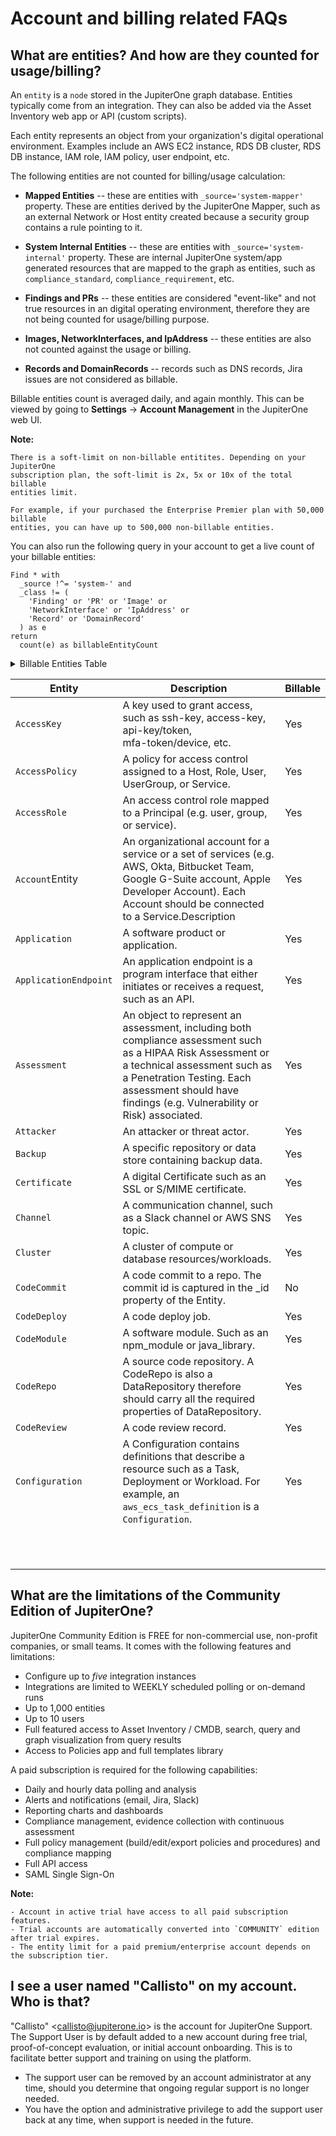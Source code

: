 # Account and billing related FAQs

## What are entities? And how are they counted for usage/billing?

An `entity` is a `node` stored in the JupiterOne graph database. Entities typically come from an integration. They can also be added via the Asset Inventory web app or API (custom scripts).

Each entity represents an object from your organization's digital operational environment. Examples include an AWS EC2 instance, RDS DB cluster, RDS DB instance, IAM role, IAM policy, user endpoint, etc.

The following entities are not counted for billing/usage calculation:

- **Mapped Entities** -- these are entities with `_source='system-mapper'` property. These are entities derived by the JupiterOne Mapper, such as an external Network or Host entity created because a security group contains a rule pointing to it.

- **System Internal Entities** -- these are entities with `_source='system-internal'` property. These are internal JupiterOne system/app generated resources that are mapped to the graph as entities, such as `compliance_standard`,  `compliance_requirement`, etc.

- **Findings and PRs** -- these entities are considered "event-like" and not true resources in an digital operating environment, therefore they are not being counted for usage/billing purpose.

- **Images, NetworkInterfaces, and IpAddress** -- these entities are also not counted against the usage or billing.

- **Records and DomainRecords** -- records such as DNS records, Jira issues are not considered as billable.

Billable entities count is averaged daily, and again monthly. This can be viewed by going to **Settings** -> **Account Management** in the JupiterOne web UI.

**Note:**

    There is a soft-limit on non-billable entitites. Depending on your JupiterOne
    subscription plan, the soft-limit is 2x, 5x or 10x of the total billable
    entities limit.
    
    For example, if your purchased the Enterprise Premier plan with 50,000 billable
    entities, you can have up to 500,000 non-billable entities.

You can also run the following query in your account to get a live count of your billable entities:

```j1ql
Find * with
  _source !^= 'system-' and
  _class != (
    'Finding' or 'PR' or 'Image' or 
    'NetworkInterface' or 'IpAddress' or 
    'Record' or 'DomainRecord'
  ) as e
return
  count(e) as billableEntityCount
```

<!--THE FOLLOW SECTION IS AUTO-GENERATED. DO NOT EDIT.-->
<!--BEGIN Entity Billing Reference table-->

<details><summary>Billable Entities Table</summary>

    Entity            		 | Description             								| Billable
    ------            		 | -----------             								| --------
    `AccessKey`       		 | A key used to grant access, such as ssh-key,
    						   access-key, api-key/token, mfa-token/device, etc. 	| Yes 
    `AccessPolicy`     		 | A policy for access control assigned to a 
    						   Host, Role, User, UserGroup, or Service. 			| Yes 
    `AccessRole`       		 | An access control role mapped to a Principal 
    						   (e.g. user, group, or service). 						| Yes 
    `Account`         		 | An organizational account for a service 
    						   or a set of services (e.g. AWS, Okta, Bitbucket 
    						   Team, Google G-Suite account, Apple Developer 
    						   Account). Each Account should be connected to 
    						  a Service. 											| Yes 
    `Application`      		 | A software product or application. | Yes 
    `ApplicationEndpoint` 	 | An application endpoint is a program interface 
    						   that either initiates or receives a request, such as an API. | Yes 
    `Assessment`       		 | An object to represent an assessment, including 
    						   both compliance assessment such as a HIPAA Risk 
    						   Assessment or a technical assessment such as a 
    						   Penetration Testing. Each assessment should have 
    						   findings (e.g. Vulnerability or Risk) associated. | Yes 
    `Attacker`         		 | An attacker or threat actor. | Yes 
    `Backup`           		 | A specific repository or data store containing backup data. | Yes 
    `Certificate`     		 | A digital Certificate such as an SSL or S/MIME certificate. | Yes 
    `Channel`          		 | A communication channel, such as a Slack channel or AWS 
    						  SNS topic. 												| Yes 
    `Cluster`           	 | A cluster of compute or database resources/workloads. | Yes 
    `CodeCommit`        	 | A code commit to a repo. The commit id is captured 
    						   in the _id property of the Entity. | No 
    `CodeDeploy`       		 | A code deploy job. | Yes 
    `CodeModule`       		 | A software module. Such as an npm_module or java_library. | Yes 
    `CodeRepo`         		 | A source code repository. A CodeRepo is also a 
    						   DataRepository therefore should carry all the 
    						   required properties of DataRepository. | Yes 
    `CodeReview`       		 | A code review record. | Yes 
    `Configuration`    		 | A Configuration contains definitions that describe 
    						   a resource such as a Task, Deployment or Workload. 
    						   For example, an `aws_ecs_task_definition` is a 
    						   `Configuration`. | Yes 
    `Container`        		 | A standard unit of software that packages up code and 
    						   all its dependencies and configurations. | Yes 
    `Control`          		 | A security or IT Control. A control can be implemented 
    						   by a vendor/service, a person/team, a program/process, 
    						   an automation code/script/configuration, or a system/host/device.
    						   Therefore, this is most likely an additional Class applied to a
    						   Service (e.g. Okta SSO), a Device (e.g. a physical firewall), or 
    						   a HostAgent (e.g. Carbon Black CbDefense Agent). Controls are 
    						   mapped to security policy procedures and compliance
    						   standards/requirements. | Yes 
    `ControlPolicy`    		 | An technical or operational policy with rules that govern 
    						   (or enforce, evaluate, monitor) a security control. | Yes 
    `CryptoKey`        		 | A key used to perform cryptographic functions, such as an 
    						   encryption key. | Yes 
    `DataObject`       		 | An individual data object, such as an aws-s3-object, 
    						   sharepoint-document, source-code, or a file (on disk). 
    						   The exact data type is described in the _type property of 
    						   the Entity. | No 
    `DataStore`        		 | A virtual repository where data is stored, such as aws-s3-bucket,
    						   aws-rds-cluster, aws-dynamodb-table, bitbucket-repo, sharepoint-
    						   site, docker-registry. The exact type is described in the _type
    						   property of the Entity. | Yes 
    `Database`         		  | A database cluster/instance. | Yes 
    `Deployment`       		  | A deployment of code, application, infrastructure or service. For
    						    example, a Kubernetes deployment. An auto scaling group is also 
    						    considered a deployment. | Yes 
    `Device`           		  | A physical device or media, such as a server, laptop, workstation,
    						    smartphone, tablet, router, firewall, switch, wifi-access-point,
    							usb-drive, etc. The exact data type is described in the _type
    						    property of the Entity. | Yes 
    `Directory`        		  | Directory, such as LDAP or Active Directory. | Yes 
    `Disk`             		  | A disk storage device such as an AWS EBS volume | Yes 
    `Document`         		  | A document or data object. | No 
    `Domain`           		  | An internet domain. | Yes 
    `DomainRecord`     		  | The DNS Record of a Domain Zone. | No 
    `DomainZone`       		  | The DNS Zone of an Internet Domain. | Yes 
    `Finding`          		  | A security finding, which may be a vulnerability or just 
    							an informative issue. A single finding may impact one or more
    						    resources. The `IMPACTS` relationship between the Vulnerability 
    							and the resource entity that was impacted serves as the record 
    							of the finding. The `IMPACTS` relationship carries properties 
    							such as 'identifiedOn', 'remediatedOn', 'remediationDueOn',
    							'issueLink', etc. | No 
    `Firewall`         		  | A piece of hardware or software that protects a
    						    network/host/application. | Yes 
    `Framework`        		  | An object to represent a standard compliance or technical 
    						    security framework. | Yes 
    `Function`         		  | A virtual application function. For example, an aws_lambda_function, 
    						    azure_function, or google_cloud_function | Yes 
    `Gateway`          		  | A gateway/proxy that can be a system/appliance or software 
    						    service, such as a network router or application gateway. | Yes 
    `Group`            		  | A defined, generic group of Entities. This could represent a group
    						    of Resources, Users, Workloads, DataRepositories, etc. | Yes 
    `Host`             		  | A compute instance that itself owns a whole network stack and 
    						    serves as an environment for workloads. Typically it runs an
    							operating system. The exact host type is described in the _type
    							property of the Entity. The UUID of the host should be captured in
    							the _id property of the Entity | Yes 
    `HostAgent`        		  | A software agent or sensor that runs on a host/endpoint. | Yes 
    `Image`            		  | A system image. For example, an AWS AMI (Amazon Machine Image). | No 
    `Incident`         		  | An operational or security incident. | Yes 
    `Internet`         		  | The Internet node in the graph. There should be only one 
    						    Internet node. | No 
    `IpAddress`        		  | An re-assignable IpAddress resource entity. Do not create an entity
    							for an IP Address _configured_ on a Host. Use this only if the IP
    							Address is a reusable resource, such as an Elastic IP Address
    							object in AWS. | No 
    `Key`              		  | An ssh-key, access-key, api-key/token, pgp-key, etc. | Yes 
    `Logs`             		  | A specific repository or destination containing application,
    							network, or system logs. | Yes 
    `Module`           		  | A software or hardware module. Such as an npm_module or
    							java_library. | Yes 
    `Network`          		  | A network, such as an aws-vpc, aws-subnet, cisco-meraki-vlan. | Yes 
    `NetworkEndpoint`  		  | A network endpoint for connecting to or accessing network 
    						    resources. For example, NFS mount targets or VPN endpoints. | Yes 
    `NetworkInterface` 		  | An re-assignable software defined network interface resource 
    						    entity. Do not create an entity for a network interface
    							_configured_ on a Host. Use this only if the network interface 
    							is a reusable resource, such as an Elastic Network Interface 
    							object in AWS. | No 
    `Organization`     		  | An organization, such as a company (e.g. JupiterOne) or a 
    							business unit (e.g. HR). An organization can be internal or
    						    external. Note that there is a more specific Vendor class. | Yes 
    `PR`               		  | A pull request. | No 
    `PasswordPolicy`   		  | A password policy is a specific `Ruleset`. It is separately 
    							defined because of its pervasive usage across digital environments
    							and the well known properties (such as length and complexity)
    							unique to a password policy. | Yes 
    `Person`           		  | An entity that represents an actual person, such as an employee 
    						    of an organization. | Yes 
    `Policy`           		  | A written policy documentation. | Yes 
    `Procedure`        		  | A written procedure and control documentation. A Procedure 
    						    typically `IMPLEMENTS` a parent Policy. An actual Control 
    							further `IMPLEMENTS` a Procedure. | Yes 
    `Process`           	  | A compute process -- i.e. an instance of a computer program /
    							software application that is being executed by one or many threads.
    							This is NOT a program level operational process (i.e. a 
    							Procedure). | Yes 
    `Product`          		  | A product developed by the organization, such as a software 
    						    product. | Yes 
    `Program`          		  | A program. For example, a bug bounty/vuln disclosure program. | Yes 
    `Project`          		  | A software development project. Can be used for other generic
    							projects as well but the defined properties are geared towards
    						    software development projects. | Yes 
    `Queue`            		  | A scheduling queue of computing processes or devices. | Yes 
    `Record`           		  | A DNS record; or an official record (e.g. Risk); or a written
    						   document (e.g. Policy/Procedure); or a reference (e.g. 
    						   Vulnerability/Weakness). The exact record type is captured in 
    						   the _type property of the Entity. | No 
    `Repository`       		  | A repository that contains resources. For example, a Docker
    						    container registry repository hosting Docker container 
    							images. | Yes 
    `Requirement`      		  | An individual requirement for security, compliance, 
    							regulation or design. | Yes 
    `Resource`         		  | A generic assignable resource. A resource is typically 
    							non-functional by itself unless used by or attached to a host 
    							or workload. | Yes 
    `Review`           		  | A review record. | Yes 
    `Risk`             		  | An object that represents an identified Risk as the result of 
    						    an Assessment. The collection of Risk objects in JupiterOne make 
    							up the Risk Register. A Control may have a `MITIGATES` relationship
    						    to a Risk. | Yes 
    `Root`             		  | The root node in the graph. There should be only one Root node 
    						    per organization account. | Yes 
    `Rule`             		  | An operational or configuration compliance rule, often part of 
    							a Ruleset. | Yes 
    `Ruleset`          		  | An operational or configuration compliance ruleset with rules 
    							that govern (or enforce, evaluate, monitor) a security control 
    							or IT system. | Yes 
    `Scanner`          		  | A system vulnerability, application code or network infrastructure
    						    scanner. | Yes 
    `Section`          		  | An object to represent a section such as a compliance section. | Yes 
    `Service`          		  | A service provided by a vendor. | Yes 
    `Site`             		  | The physical location of an organization. A Person (i.e. employee)
    						    would typically has a relationship to a Site (i.e. located_at or
    						    work_at). Also used as the abstract reference to AWS Regions. | Yes 
    `Standard`         		  | An object to represent a standard such as a compliance or 
    							technical standard. | Yes 
    `Subscription`     		  | A subscription to a service or channel. | Yes 
    `Task`             		  | A computational task. Examples include AWS Batch Job, ECS 
    							Task, etc. | Yes 
    `Team`             		  | A team consists of multiple member Person entities. For example, 
    						    the Development team or the Security team. | Yes 
    `ThreatIntel`      		  | Threat intelligence captures information collected from
    							vulnerability risk analysis by those with substantive expertise 
    							and access to all-source information. Threat intelligence helps a
    							security professional determine the risk of a vulnerability 
    							finding to their organization. | Yes 
    `Training`         		  | A training module, such as a security awareness training or secure
    							development training. | Yes 
    `User`             		  | A user account/login to access certain systems and/or services.
    						    Examples include okta-user, aws-iam-user, ssh-user, local-user (on
    							a host), etc. | Yes 
    `UserGroup`        		  | A user group, typically associated with some type of access 
    							control, such as a group in Okta or in Office365. If a UserGroup
    							has an access policy attached, and all member Users of the
    							UserGroup would inherit the policy. | Yes 
    `Vault`            		  | A collection of secrets such as a key ring | Yes 
    `Vendor`           		  | An external organization that is a vendor or service provider. | Yes 
    `Vulnerability`    		  | A security vulnerability (application or system or infrastructure).
    						    A single vulnerability may relate to multiple findings and impact
    							multiple resources. The `IMPACTS` relationship between the
    							Vulnerability and the resource entity that was impacted serves as
    							the record of the finding. The `IMPACTS` relationship carries
    						    properties such as 'identifiedOn', 'remediatedOn',
    						    'remediationDueOn', 'issueLink', etc. | Yes 
    `Weakness`         		  | A security weakness. | Yes 
    `Workload`         		  | A virtual compute instance, it could be an aws-ec2-instance, a
    						    docker-container, an aws-lambda-function, an application-process,
    							or a vmware-instance. The exact workload type is described in the
    						    _type property of the Entity. | Yes 
    \[System Mapped Entities\] 		| Entities with `_source='system-mapper'`   | No 
    \[System Internal Entities\] | Entities with `_source='system-internal'` | No 
    \[Custom Created Entities\]  | Entities created with a custom-defined _class or _type | Yes 
</details>
<!--END Entity Billing Reference table-->

| Entity                | Description                              | Billable |
| --------------------- | ---------------------------------------- | -------- |
| `AccessKey`           | A key used to grant access, such as ssh-key, access-key, api-key/token, <br />mfa-token/device, etc. | Yes      |
| `AccessPolicy`        | A policy for access control assigned to a Host, Role, User, UserGroup, or Service. | Yes      |
| `AccessRole`          | An access control role mapped to a Principal (e.g. user, group, or service). | Yes      |
| `Account`Entity       | An organizational account for a service or a set of services (e.g. AWS, Okta, Bitbucket Team, Google G-Suite account, Apple Developer Account). Each Account should be connected to a Service.Description | Yes      |
| `Application`         | A software product or application.       | Yes      |
| `ApplicationEndpoint` | An application endpoint is a program interface that either initiates or receives a request, such as an API. | Yes      |
| `Assessment`          | An object to represent an assessment, including both compliance assessment such as a HIPAA Risk Assessment or a technical assessment such as a Penetration Testing. Each assessment should have findings (e.g. Vulnerability or Risk) associated. | Yes      |
| `Attacker`            | An attacker or threat actor.             | Yes      |
| `Backup`              | A specific repository or data store containing backup data. | Yes      |
| `Certificate`         | A digital Certificate such as an SSL or S/MIME certificate. | Yes      |
| `Channel`             | A communication channel, such as a Slack channel or AWS SNS topic. | Yes      |
| `Cluster`             | A cluster of compute or database resources/workloads. | Yes      |
| `CodeCommit`          | A code commit to a repo. The commit id is captured in the _id property of the Entity. | No       |
| `CodeDeploy`          | A code deploy job.                       | Yes      |
| `CodeModule`          | A software module. Such as an npm_module or java_library. | Yes      |
| `CodeRepo`            | A source code repository. A CodeRepo is also a DataRepository therefore should carry all the required properties of DataRepository. | Yes      |
| `CodeReview`          | A code review record.                    | Yes      |
| `Configuration`       | A Configuration contains definitions that describe a resource such as a Task, Deployment or Workload. For example, an `aws_ecs_task_definition` is a `Configuration`. | Yes      |
|                       |                                          |          |
|                       |                                          |          |
|                       |                                          |          |
|                       |                                          |          |
|                       |                                          |          |
|                       |                                          |          |
|                       |                                          |          |
|                       |                                          |          |
|                       |                                          |          |
|                       |                                          |          |
|                       |                                          |          |



## What are the limitations of the Community Edition of JupiterOne? 

JupiterOne Community Edition is FREE for non-commercial use, non-profit companies, or small teams. It comes with the following features and limitations:

- Configure up to *five* integration instances
- Integrations are limited to WEEKLY scheduled polling or on-demand runs
- Up to 1,000 entities
- Up to 10 users
- Full featured access to Asset Inventory / CMDB, search, query and 
  graph visualization from query results
- Access to Policies app and full templates library

A paid subscription is required for the following capabilities:

- Daily and hourly data polling and analysis
- Alerts and notifications (email, Jira, Slack)
- Reporting charts and dashboards
- Compliance management, evidence collection with continuous assessment
- Full policy management (build/edit/export policies and procedures) and compliance mapping
- Full API access
- SAML Single Sign-On

**Note:**

    - Account in active trial have access to all paid subscription features.
    - Trial accounts are automatically converted into `COMMUNITY` edition after trial expires.
    - The entity limit for a paid premium/enterprise account depends on the subscription tier.

## I see a user named "Callisto" on my account. Who is that?

"Callisto" \<callisto@jupiterone.io\> is the account for JupiterOne Support. The Support User is by default added to a new account during free trial, proof-of-concept evaluation, or initial account onboarding. This is to facilitate better support and training on using the platform.

- The support user can be removed by an account administrator at any time, should you determine that ongoing regular support is no longer needed.
- You have the option and administrative privilege to add the support user back at any time, when support is needed in the future.

